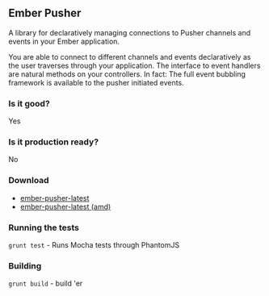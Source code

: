 Ember Pusher
-------------------

A library for declaratively managing connections to Pusher channels and events
in your Ember application.

You are able to connect to different channels and events declaratively as the
user traverses through your application. The interface to event handlers
are natural methods on your controllers. In fact: The full event bubbling
framework is available to the pusher initiated events.

### Is it good?

Yes


### Is it production ready?

No

### Download

- [ember-pusher-latest](https://ember-pusher-builds.s3.amazonaws.com/ember-pusher-latest.js)
- [ember-pusher-latest (amd)](https://ember-pusher-builds.s3.amazonaws.com/ember-pusher-latest.amd.js)

### Running the tests
`grunt test` - Runs Mocha tests through PhantomJS

### Building

`grunt build` - build 'er
